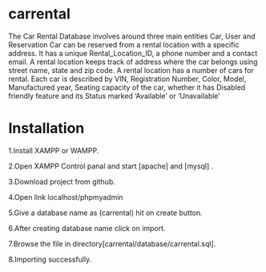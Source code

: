 # carrental
The Car Rental Database involves around three main entities Car, User and Reservation
Car can be reserved from a rental location with a specific address. It has a unique Rental_Location_ID, a phone number and a contact email. A rental location keeps track of address where the car belongs using street name, state and zip code.
A rental location has a number of cars for rental. Each car is described by VIN, Registration Number, Color, Model, Manufactured year, Seating capacity of the car, whether it has Disabled friendly feature and its Status marked ‘Available’ or ‘Unavailable’
# Installation
1.Install XAMPP or WAMPP.

2.Open XAMPP Control panal and start [apache] and [mysql] .

3.Download project from github.

4.Open link localhost/phpmyadmin

5.Give a database name as (carrental) hit on create button.

6.After creating database name click on import.

7.Browse the file in directory[carrental/database/carrental.sql].

8.Importing successfully.
